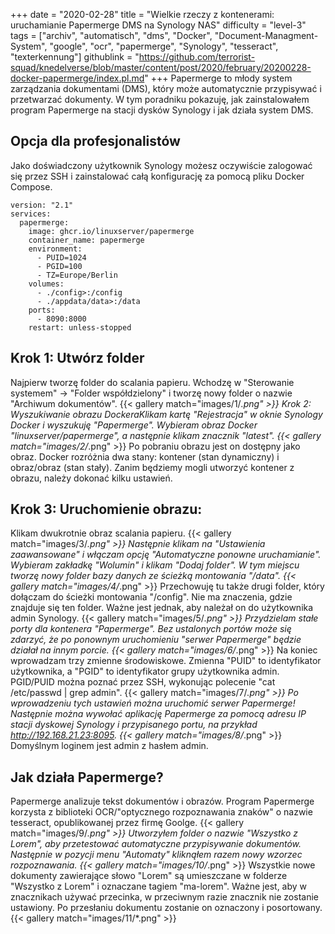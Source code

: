 +++
date = "2020-02-28"
title = "Wielkie rzeczy z kontenerami: uruchamianie Papermerge DMS na Synology NAS"
difficulty = "level-3"
tags = ["archiv", "automatisch", "dms", "Docker", "Document-Managment-System", "google", "ocr", "papermerge", "Synology", "tesseract", "texterkennung"]
githublink = "https://github.com/terrorist-squad/knedelverse/blob/master/content/post/2020/february/20200228-docker-papermerge/index.pl.md"
+++
Papermerge to młody system zarządzania dokumentami (DMS), który może automatycznie przypisywać i przetwarzać dokumenty. W tym poradniku pokazuję, jak zainstalowałem program Papermerge na stacji dysków Synology i jak działa system DMS.
## Opcja dla profesjonalistów
Jako doświadczony użytkownik Synology możesz oczywiście zalogować się przez SSH i zainstalować całą konfigurację za pomocą pliku Docker Compose.
```
version: "2.1"
services:
  papermerge:
    image: ghcr.io/linuxserver/papermerge
    container_name: papermerge
    environment:
      - PUID=1024
      - PGID=100
      - TZ=Europe/Berlin
    volumes:
      - ./config>:/config
      - ./appdata/data>:/data
    ports:
      - 8090:8000
    restart: unless-stopped

```

## Krok 1: Utwórz folder
Najpierw tworzę folder do scalania papieru. Wchodzę w "Sterowanie systemem" -> "Folder współdzielony" i tworzę nowy folder o nazwie "Archiwum dokumentów".
{{< gallery match="images/1/*.png" >}}
Krok 2: Wyszukiwanie obrazu DockeraKlikam kartę "Rejestracja" w oknie Synology Docker i wyszukuję "Papermerge". Wybieram obraz Docker "linuxserver/papermerge", a następnie klikam znacznik "latest".
{{< gallery match="images/2/*.png" >}}
Po pobraniu obrazu jest on dostępny jako obraz. Docker rozróżnia dwa stany: kontener (stan dynamiczny) i obraz/obraz (stan stały). Zanim będziemy mogli utworzyć kontener z obrazu, należy dokonać kilku ustawień.
## Krok 3: Uruchomienie obrazu:
Klikam dwukrotnie obraz scalania papieru.
{{< gallery match="images/3/*.png" >}}
Następnie klikam na "Ustawienia zaawansowane" i włączam opcję "Automatyczne ponowne uruchamianie". Wybieram zakładkę "Wolumin" i klikam "Dodaj folder". W tym miejscu tworzę nowy folder bazy danych ze ścieżką montowania "/data".
{{< gallery match="images/4/*.png" >}}
Przechowuję tu także drugi folder, który dołączam do ścieżki montowania "/config". Nie ma znaczenia, gdzie znajduje się ten folder. Ważne jest jednak, aby należał on do użytkownika admin Synology.
{{< gallery match="images/5/*.png" >}}
Przydzielam stałe porty dla kontenera "Papermerge". Bez ustalonych portów może się zdarzyć, że po ponownym uruchomieniu "serwer Papermerge" będzie działał na innym porcie.
{{< gallery match="images/6/*.png" >}}
Na koniec wprowadzam trzy zmienne środowiskowe. Zmienna "PUID" to identyfikator użytkownika, a "PGID" to identyfikator grupy użytkownika admin. PGID/PUID można poznać przez SSH, wykonując polecenie "cat /etc/passwd | grep admin".
{{< gallery match="images/7/*.png" >}}
Po wprowadzeniu tych ustawień można uruchomić serwer Papermerge! Następnie można wywołać aplikację Papermerge za pomocą adresu IP stacji dyskowej Synology i przypisanego portu, na przykład http://192.168.21.23:8095.
{{< gallery match="images/8/*.png" >}}
Domyślnym loginem jest admin z hasłem admin.
## Jak działa Papermerge?
Papermerge analizuje tekst dokumentów i obrazów. Program Papermerge korzysta z biblioteki OCR/"optycznego rozpoznawania znaków" o nazwie tesseract, opublikowanej przez firmę Goolge.
{{< gallery match="images/9/*.png" >}}
Utworzyłem folder o nazwie "Wszystko z Lorem", aby przetestować automatyczne przypisywanie dokumentów. Następnie w pozycji menu "Automaty" kliknąłem razem nowy wzorzec rozpoznawania.
{{< gallery match="images/10/*.png" >}}
Wszystkie nowe dokumenty zawierające słowo "Lorem" są umieszczane w folderze "Wszystko z Lorem" i oznaczane tagiem "ma-lorem". Ważne jest, aby w znacznikach używać przecinka, w przeciwnym razie znacznik nie zostanie ustawiony. Po przesłaniu dokumentu zostanie on oznaczony i posortowany.
{{< gallery match="images/11/*.png" >}}
